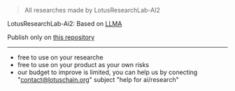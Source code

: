 > All researches made by LotusResearchLab-AI2

LotusResearchLab-Ai2: Based on [LLMA](https://arxiv.org/abs/2302.13971)

Publish only on [this repository](https://github.com/blue-lotus-lab/LibExtentions/tree/main/Research)

---

- free to use on your researche
- free to use on your product as your own risks
- our budget to improve is limited, you can help us by conecting "contact@lotuschain.org" subject "help for ai/research"
